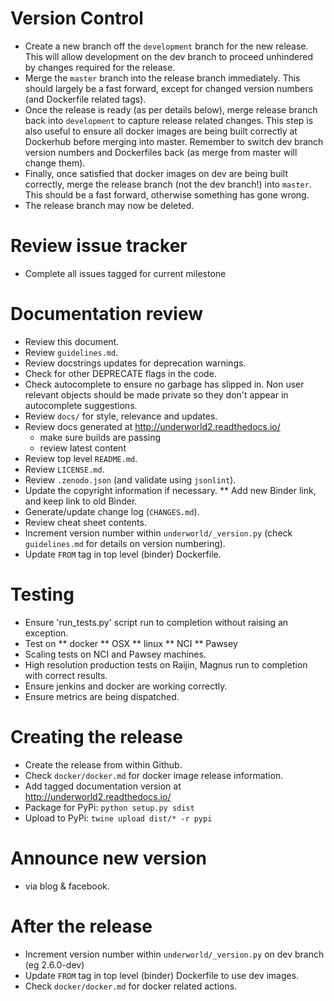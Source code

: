 Version Control
===============
* Create a new branch off the `development` branch for the new release. This will
  allow development on the dev branch to proceed unhindered by changes required
  for the release.
* Merge the `master` branch into the release branch immediately. This should 
  largely be a fast forward, except for changed version numbers (and Dockerfile
  related tags).
* Once the release is ready (as per details below), merge release branch back 
  into `development` to capture release related changes. This step is also useful
  to ensure all docker images are being built correctly at Dockerhub before
  merging into master. Remember to switch dev branch version numbers and 
  Dockerfiles back (as merge from master will change them). 
* Finally, once satisfied that docker images on dev are being built correctly, 
  merge the release branch (not the dev branch!) into `master`. This should be a 
  fast forward, otherwise something has gone wrong.
* The release branch may now be deleted.    

Review issue tracker 
====================
* Complete all issues tagged for current milestone 

Documentation review 
====================
* Review this document.
* Review `guidelines.md`.
* Review docstrings updates for deprecation warnings.
* Check for other DEPRECATE flags in the code.
* Check autocomplete to ensure no garbage has slipped in. Non
   user relevant objects should be made private so they don't appear in
   autocomplete suggestions.
* Review ``docs/`` for style, relevance and updates.
* Review docs generated at http://underworld2.readthedocs.io/
	- make sure builds are passing
	- review latest content
* Review top level `README.md`.
* Review `LICENSE.md`.
* Review `.zenodo.json` (and validate using `jsonlint`).
* Update the copyright information if necessary.
** Add new Binder link, and keep link to old Binder.
* Generate/update change log (`CHANGES.md`).
* Review cheat sheet contents.
* Increment version number within ``underworld/_version.py``
  (check `guidelines.md` for details on version numbering).
* Update `FROM` tag in top level (binder) Dockerfile.

Testing
=======
* Ensure 'run_tests.py' script run to completion without raising an exception.
* Test on
** docker
** OSX
** linux
** NCI
** Pawsey
* Scaling tests on NCI and Pawsey machines.
* High resolution production tests on Raijin, Magnus run to completion with 
  correct results.
* Ensure jenkins and docker are working correctly.
* Ensure metrics are being dispatched.

Creating the release
====================
* Create the release from within Github.
* Check `docker/docker.md` for docker image release information.
* Add tagged documentation version at http://underworld2.readthedocs.io/  
* Package for PyPi: `python setup.py sdist`
* Upload to PyPi: `twine upload dist/* -r pypi`

Announce new version
====================
* via blog & facebook.

After the release
============
* Increment version number within ``underworld/_version.py`` on dev branch (eg 2.6.0-dev)
* Update `FROM` tag in top level (binder) Dockerfile to use dev images.
* Check `docker/docker.md` for docker related actions.


